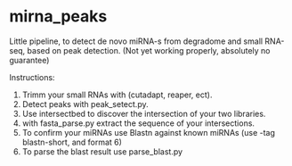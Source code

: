 mirna_peaks
===========

Little pipeline, to detect de novo miRNA-s from degradome and small RNA-seq, based on peak detection. (Not yet working properly, absolutely no guarantee)<br>

Instructions:<br>
1. Trimm your small RNAs  with (cutadapt, reaper, ect).<br>
2. Detect peaks with peak_setect.py.<br>
3. Use intersectbed to discover the intersection of your two libraries.<br>
4. with fasta_parse.py extract the sequence of your intersections.<br>
5. To confirm your miRNAs use Blastn against known miRNAs (use -tag blastn-short, and format 6)<br> 
6. To parse the blast result use parse_blast.py<br>